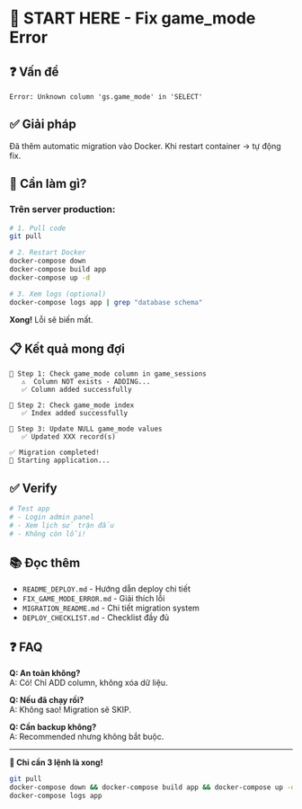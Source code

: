 # 🚀 START HERE - Fix game_mode Error

## ❓ Vấn đề
```
Error: Unknown column 'gs.game_mode' in 'SELECT'
```

## ✅ Giải pháp
Đã thêm automatic migration vào Docker. Khi restart container → tự động fix.

## 🎯 Cần làm gì?

### Trên server production:

```bash
# 1. Pull code
git pull

# 2. Restart Docker
docker-compose down
docker-compose build app
docker-compose up -d

# 3. Xem logs (optional)
docker-compose logs app | grep "database schema"
```

**Xong!** Lỗi sẽ biến mất.

## 📋 Kết quả mong đợi

```
📝 Step 1: Check game_mode column in game_sessions
   ⚠️  Column NOT exists - ADDING...
   ✅ Column added successfully

📝 Step 2: Check game_mode index
   ✅ Index added successfully

📝 Step 3: Update NULL game_mode values
   ✅ Updated XXX record(s)

✅ Migration completed!
🚀 Starting application...
```

## ✅ Verify

```bash
# Test app
# - Login admin panel
# - Xem lịch sử trận đấu
# - Không còn lỗi!
```

## 📚 Đọc thêm

- `README_DEPLOY.md` - Hướng dẫn deploy chi tiết
- `FIX_GAME_MODE_ERROR.md` - Giải thích lỗi
- `MIGRATION_README.md` - Chi tiết migration system
- `DEPLOY_CHECKLIST.md` - Checklist đầy đủ

## ❓ FAQ

**Q: An toàn không?**  
A: Có! Chỉ ADD column, không xóa dữ liệu.

**Q: Nếu đã chạy rồi?**  
A: Không sao! Migration sẽ SKIP.

**Q: Cần backup không?**  
A: Recommended nhưng không bắt buộc.

---

**🎉 Chỉ cần 3 lệnh là xong!**

```bash
git pull
docker-compose down && docker-compose build app && docker-compose up -d
docker-compose logs app
```

